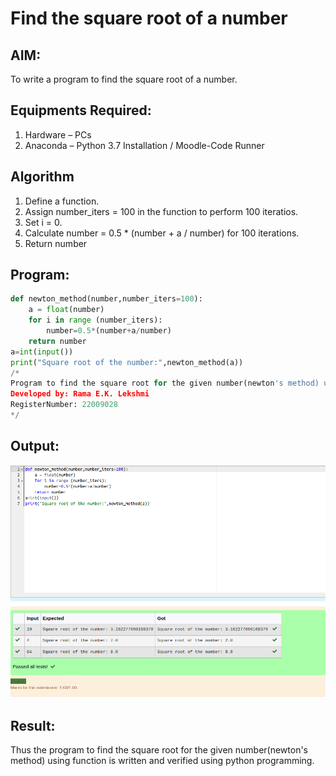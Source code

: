 # Find the square root of a number

## AIM:
To write a program to find the square root of a number.

## Equipments Required:
1. Hardware – PCs
2. Anaconda – Python 3.7 Installation / Moodle-Code Runner

## Algorithm
1. Define a function.
2. Assign number_iters = 100 in the function to perform 100 iteratios.
3. Set i = 0.
4. Calculate  number = 0.5 * (number + a / number) for 100 iterations.
5. Return number

## Program:
```python
def newton_method(number,number_iters=100):
    a = float(number)
    for i in range (number_iters):
        number=0.5*(number+a/number)
    return number
a=int(input())
print("Square root of the number:",newton_method(a))
/*
Program to find the square root for the given number(newton's method) using function.
Developed by: Rama E.K. Lekshmi
RegisterNumber: 22009028
*/
```

## Output:
![](sq1.png)


## Result:
Thus the program to find the square root for the given number(newton's method) using function is written and verified using python programming.

